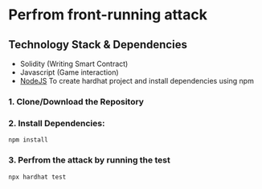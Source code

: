 # Perfrom front-running attack

## Technology Stack & Dependencies

- Solidity (Writing Smart Contract)
- Javascript (Game interaction)
- [NodeJS](https://nodejs.org/en/) To create hardhat project and install dependencies using npm


### 1. Clone/Download the Repository

### 2. Install Dependencies:
```
npm install
```

### 3. Perfrom the attack by running the test
```
npx hardhat test
```
